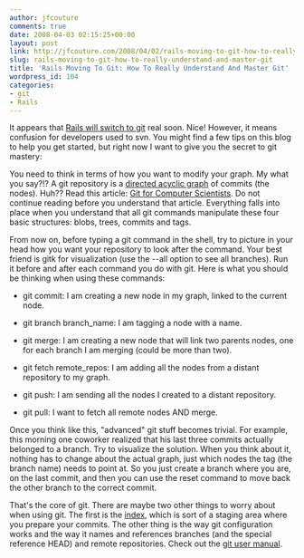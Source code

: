 ```yaml
---
author: jfcouture
comments: true
date: 2008-04-03 02:15:25+00:00
layout: post
link: http://jfcouture.com/2008/04/02/rails-moving-to-git-how-to-really-understand-and-master-git/
slug: rails-moving-to-git-how-to-really-understand-and-master-git
title: 'Rails Moving To Git: How To Really Understand And Master Git'
wordpress_id: 104
categories:
- git
- Rails
---
```


It appears that [Rails will switch to git](http://weblog.rubyonrails.com/2008/4/2/rails-is-moving-from-svn-to-git) real soon. Nice! However, it means confusion for developers used to svn. You might find a few tips on this blog to help you get started, but right now I want to give you the secret to git mastery:





You need to think in terms of how you want to modify your graph. My what you say?!? A git repository is a [directed acyclic graph](http://en.wikipedia.org/wiki/Directed_acyclic_graph) of commits (the nodes). Huh?? Read this article: [Git for Computer Scientists](http://eagain.net/articles/git-for-computer-scientists/). Do not continue reading before you understand that article. Everything falls into place when you understand that all git commands manipulate these four basic structures: blobs, trees, commits and tags.





From now on, before typing a git command in the shell, try to picture in your head how you want your repository to look after the command. Your best friend is gitk for visualization (use the --all option to see all branches). Run it before and after each command you do with git. Here is what you should be thinking when using these commands:





  
  * git commit: I am creating a new node in my graph, linked to the current node. 

  
  * git branch branch_name: I am tagging a node with a name.

  
  * git merge: I am creating a new node that will link two parents nodes, one for each branch I am merging (could be more than two).

  
  * git fetch remote_repos: I am adding all the nodes from a distant repository to my graph.

  
  * git push: I am sending all the nodes I created to a distant repository.

  
  * git pull: I want to fetch all remote nodes AND merge.





Once you think like this, "advanced" git stuff becomes trivial. For example, this morning one coworker realized that his last three commits actually belonged to a branch. Try to visualize the solution. When you think about it, nothing has to change about the actual graph, just which nodes the tag (the branch name) needs to point at. So you just create a branch where you are, on the last commit, and then you can use the reset command to move back the other branch to the correct commit.





That's the core of git. There are maybe two other things to worry about when using git. The first is the [index](http://www.kernel.org/pub/software/scm/git/docs/tutorial-2.html), which is sort of a staging area where you prepare your commits. The other thing is the way git configuration works and the way it names and references branches (and the special reference HEAD) and remote repositories. Check out the [git user manual](http://www.kernel.org/pub/software/scm/git/docs/user-manual.html#understanding-commits).
